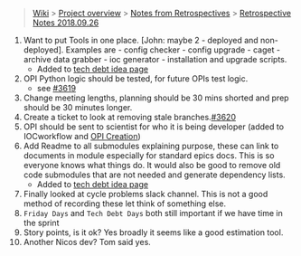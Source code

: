 > [Wiki](Home) > [Project overview](Project-Overview) > [Notes from Retrospectives](RetrospectiveNotes) > [Retrospective Notes 2018.09.26](Retrospective-Notes-2018.09.26)

1. Want to put Tools in one place. [John: maybe 2 - deployed and non-deployed]. Examples are
        - config checker
        - config upgrade
        - caget
        - archive data grabber
        - ioc generator
        - installation and upgrade scripts.
    - Added to [tech debt idea page](Technical-Debt-Stand-down)
1. OPI Python logic should be tested, for future OPIs test logic.
    - see [#3619](https://github.com/ISISComputingGroup/IBEX/issues/3619) 
1. Change meeting lengths, planning should be 30 mins shorted and prep should be 30 minutes longer.
1. Create a ticket to look at removing stale branches.[#3620](https://github.com/ISISComputingGroup/IBEX/issues/3620) 
1. OPI should be sent to scientist for who it is being developer (added to IOCworkflow and [OPI Creation](https://github.com/ISISComputingGroup/ibex_developers_manual/wiki/OPI-Creation))
1. Add Readme to all submodules explaining purpose, these can link to documents in module especially for standard epics docs. This is so everyone knows what things do. It would also be good to remove old code submodules that are not needed and generate dependency lists.
    - Added to [tech debt idea page](Technical-Debt-Stand-down)
1. Finally looked at cycle problems slack channel. This is not a good method of recording these let think of something else.
1. `Friday Days` and `Tech Debt Days` both still important if we have time in the sprint
1. Story points, is it ok? Yes broadly it seems like a good estimation tool.
1. Another Nicos dev? Tom said yes.
